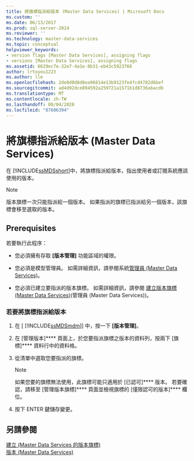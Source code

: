 ```yaml
---
title: 將旗標指派給版本 (Master Data Services) | Microsoft Docs
ms.custom: ''
ms.date: 06/13/2017
ms.prod: sql-server-2014
ms.reviewer: ''
ms.technology: master-data-services
ms.topic: conceptual
helpviewer_keywords:
- version flags [Master Data Services], assigning flags
- versions [Master Data Services], assigning flags
ms.assetid: 6629ec7e-32e7-4a1e-8b31-eb43c5923766
author: lrtoyou1223
ms.author: lle
ms.openlocfilehash: 2de0d0d8d8ea96814e13b9123fe4fcd4782d6bef
ms.sourcegitcommit: ad4d92dce894592a259721a1571b1d8736abacdb
ms.translationtype: MT
ms.contentlocale: zh-TW
ms.lasthandoff: 08/04/2020
ms.locfileid: "87606394"
---
```

# <a name="assign-a-flag-to-a-version-master-data-services"></a>將旗標指派給版本 (Master Data Services)
  在 [!INCLUDE[ssMDSshort](../includes/ssmdsshort-md.md)]中，將旗標指派給版本，指出使用者或訂閱系統應該使用的版本。  
  
> [!NOTE]  
>  版本旗標一次只能指派給一個版本。 如果指派的旗標已指派給另一個版本，該旗標會移至選取的版本。  
  
## <a name="prerequisites"></a>Prerequisites  
 若要執行此程序：  
  
-   您必須擁有存取 **[版本管理]** 功能區域的權限。  
  
-   您必須是模型管理員。 如需詳細資訊，請參閱系統[管理員 &#40;Master Data Services&#41;](administrators-master-data-services.md)。  
  
-   您必須已建立要指派的版本旗標。 如需詳細資訊，請參閱 [建立版本旗標 &#40;Master Data Services&#41;](../../2014/master-data-services/create-a-version-flag-master-data-services.md)(管理員 (Master Data Services))。  
  
### <a name="to-assign-a-flag-to-a-version"></a>若要將旗標指派給版本  
  
1.  在 [ [!INCLUDE[ssMDSmdm](../includes/ssmdsmdm-md.md)]] 中，按一下 **[版本管理]**。  
  
2.  在 [管理版本]**** 頁面上，於您要指派旗標之版本的資料列，按兩下 [旗標]**** 資料行中的資料格。  
  
3.  從清單中選取您要指派的旗標。  
  
    > [!NOTE]  
    >  如果您要的旗標無法使用，此旗標可能只適用於 [已認可]**** 版本。 若要確認，請移至 [管理版本旗標]**** 頁面並檢視旗標的 [僅限認可的版本]**** 欄位。  
  
4.  按下 ENTER 鍵儲存變更。  
  
## <a name="see-also"></a>另請參閱  
 [建立 &#40;Master Data Services 的版本旗標&#41;](../../2014/master-data-services/create-a-version-flag-master-data-services.md)   
 [版本 &#40;Master Data Services&#41;](../../2014/master-data-services/versions-master-data-services.md)  
  
  
